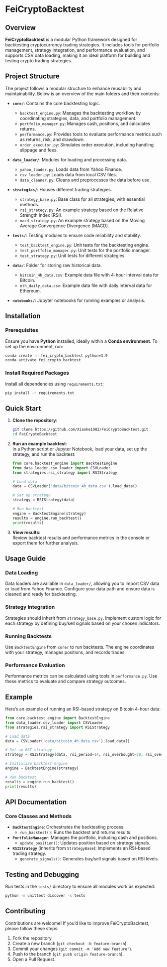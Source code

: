 # FeiCryptoBacktest

## Overview
**FeiCryptoBacktest** is a modular Python framework designed for backtesting cryptocurrency trading strategies. It includes tools for portfolio management, strategy integration, and performance evaluation, and supports CSV data loading, making it an ideal platform for building and testing crypto trading strategies.

## Project Structure
The project follows a modular structure to enhance reusability and maintainability. Below is an overview of the main folders and their contents:

- **`core/`**: Contains the core backtesting logic.
  - `backtest_engine.py`: Manages the backtesting workflow by coordinating strategies, data, and portfolio management.
  - `portfolio_manager.py`: Manages cash, positions, and calculates returns.
  - `performance.py`: Provides tools to evaluate performance metrics such as returns, risk, and drawdown.
  - `order_executor.py`: Simulates order execution, including handling slippage and fees.

- **`data_loader/`**: Modules for loading and processing data.
  - `yahoo_loader.py`: Loads data from Yahoo Finance.
  - `csv_loader.py`: Loads data from local CSV files.
  - `data_cleaner.py`: Cleans and preprocesses the data before use.

- **`strategies/`**: Houses different trading strategies.
  - `strategy_base.py`: Base class for all strategies, with essential methods.
  - `rsi_strategy.py`: An example strategy based on the Relative Strength Index (RSI).
  - `macd_strategy.py`: An example strategy based on the Moving Average Convergence Divergence (MACD).

- **`tests/`**: Testing modules to ensure code reliability and stability.
  - `test_backtest_engine.py`: Unit tests for the backtesting engine.
  - `test_portfolio_manager.py`: Unit tests for the portfolio manager.
  - `test_strategy.py`: Unit tests for different strategies.

- **`data/`**: Folder for storing raw historical data.
  - `bitcoin_4h_data.csv`: Example data file with 4-hour interval data for Bitcoin.
  - `eth_daily_data.csv`: Example data file with daily interval data for Ethereum.

- **`notebooks/`**: Jupyter notebooks for running examples or analysis.

## Installation
### Prerequisites
Ensure you have **Python** installed, ideally within a **Conda environment**. To set up the environment, run:

```bash
conda create -n fei_crypto_backtest python=3.9
conda activate fei_crypto_backtest
```

### Install Required Packages

Install all dependencies using `requirements.txt`:

```bash
pip install -r requirements.txt
```
## Quick Start

1. **Clone the repository**:

    ```bash
    git clone https://github.com/Xiaoke1982/FeiCryptoBacktest.git
    cd FeiCryptoBacktest
    ```

2. **Run an example backtest**:  
   In a Python script or Jupyter Notebook, load your data, set up the strategy, and run the backtest:

    ```python
    from core.backtest_engine import BacktestEngine
    from data_loader.csv_loader import CSVLoader
    from strategies.rsi_strategy import RSIStrategy

    # Load data
    data = CSVLoader('data/bitcoin_4h_data.csv').load_data()

    # Set up strategy
    strategy = RSIStrategy(data)

    # Run backtest
    engine = BacktestEngine(strategy)
    results = engine.run_backtest()
    print(results)
    ```

3. **View results**:  
   Review backtest results and performance metrics in the console or export them for further analysis.

## Usage Guide

### Data Loading

Data loaders are available in `data_loader/`, allowing you to import CSV data or load from Yahoo Finance. Configure your data path and ensure data is cleaned and ready for backtesting.

### Strategy Integration

Strategies should inherit from `strategy_base.py`. Implement custom logic for each strategy by defining buy/sell signals based on your chosen indicators.

### Running Backtests

Use `BacktestEngine` from `core/` to run backtests. The engine coordinates with your strategy, manages positions, and records trades.

### Performance Evaluation

Performance metrics can be calculated using tools in `performance.py`. Use these metrics to evaluate and compare strategy outcomes.

## Example

Here’s an example of running an RSI-based strategy on Bitcoin 4-hour data:

```python
from core.backtest_engine import BacktestEngine
from data_loader.csv_loader import CSVLoader
from strategies.rsi_strategy import RSIStrategy

# Load data
data = CSVLoader('data/bitcoin_4h_data.csv').load_data()

# Set up RSI strategy
strategy = RSIStrategy(data, rsi_period=14, rsi_overbought=70, rsi_oversold=30)

# Initialize backtest engine
engine = BacktestEngine(strategy)

# Run backtest
results = engine.run_backtest()
print(results)
```
## API Documentation

### Core Classes and Methods

- **`BacktestEngine`**: Orchestrates the backtesting process.
  - `run_backtest()`: Runs the backtest and returns results.
- **`PortfolioManager`**: Manages the portfolio, including cash and positions.
  - `update_position()`: Updates position based on strategy signals.
- **`RSIStrategy`** (inherits from `StrategyBase`): Implements an RSI-based trading strategy.
  - `generate_signals()`: Generates buy/sell signals based on RSI levels.

## Testing and Debugging

Run tests in the `tests/` directory to ensure all modules work as expected:

```bash
python -m unittest discover -s tests
```
## Contributing

Contributions are welcome! If you’d like to improve FeiCryptoBacktest, please follow these steps:

1. Fork the repository.
2. Create a new branch (`git checkout -b feature-branch`).
3. Commit your changes (`git commit -m 'Add new feature'`).
4. Push to the branch (`git push origin feature-branch`).
5. Open a Pull Request.
